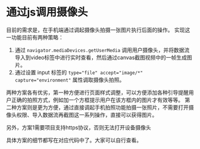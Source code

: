 # 通过js调用摄像头
目前的需求是，在手机端通过调起摄像头拍摄一张图片执行后面的操作。
实现这一功能目前有两种策略：
1. 通过 `navigator.mediaDevices.getUserMedia` 调用用户摄像头，并将数据流导入到video标签中进行实时查看，然后通过canvas截图视频中的一帧生成图片。
2. 通过设置 input 标签的 `type="file" accept="image/*" capture="environment"` 属性调取摄像头拍照。

两种方案各有优劣，第一种方便进行页面样式调整，可以方便添加各种引导提醒用户正确的拍照方式，例如加一个方框提示用户在该方框内的图片才有效等等。
第二种方案则是更为方便，通过直接调起手机拍照功能拍摄一张照片，不需要打开摄像头权限、导入数据流再截图这一系列操作，直接可以获得图片。

另外，方案1需要项目支持https协议，否则无法打开设备摄像头

具体方案的细节都写在对应代码中了。大家可以自行查看。